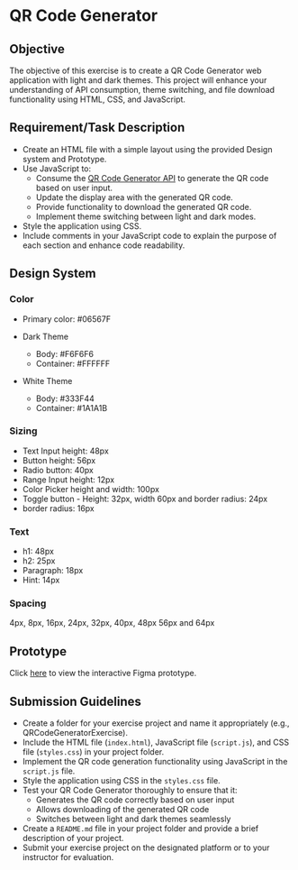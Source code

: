 # QR Code Generator

## Objective
The objective of this exercise is to create a QR Code Generator web application with light and dark themes. This project will enhance your understanding of API consumption, theme switching, and file download functionality using HTML, CSS, and JavaScript.

## Requirement/Task Description
- Create an HTML file with a simple layout using the provided Design system and Prototype.
- Use JavaScript to:
    - Consume the [QR Code Generator API](https://goqr.me/api/doc/create-qr-code/) to generate the QR code based on user input.
    - Update the display area with the generated QR code.
    - Provide functionality to download the generated QR code.
    - Implement theme switching between light and dark modes.
- Style the application using CSS.
- Include comments in your JavaScript code to explain the purpose of each section and enhance code readability.

## Design System
### Color
- Primary color: #06567F
- Dark Theme
    - Body: #F6F6F6
    - Container: #FFFFFF

- White Theme
    - Body: #333F44
    - Container: #1A1A1B

### Sizing
- Text Input height: 48px
- Button height: 56px
- Radio button: 40px
- Range Input height: 12px
- Color Picker height and width: 100px
- Toggle button -  Height: 32px, width 60px and border radius: 24px
- border radius: 16px

### Text
- h1: 48px
- h2: 25px
- Paragraph: 18px
- Hint: 14px

### Spacing
4px, 8px, 16px, 24px, 32px, 40px, 48px 56px and 64px

## Prototype
Click [here](https://www.figma.com/proto/jy3IlTj4THV4QE9hxGTVWD/Codehub-Tech-Web-Components?node-id=1303-6844&t=JvIFfoOtVm4WA4uQ-1&scaling=min-zoom&content-scaling=fixed&page-id=1303%3A6843&starting-point-node-id=1303%3A6844) to view the interactive Figma prototype.


## Submission Guidelines
- Create a folder for your exercise project and name it appropriately (e.g., QRCodeGeneratorExercise).
- Include the HTML file (`index.html`), JavaScript file (`script.js`), and CSS file (`styles.css`) in your project folder.
- Implement the QR code generation functionality using JavaScript in the `script.js` file.
- Style the application using CSS in the `styles.css` file.
- Test your QR Code Generator thoroughly to ensure that it:
    - Generates the QR code correctly based on user input
    - Allows downloading of the generated QR code
    - Switches between light and dark themes seamlessly
- Create a `README.md` file in your project folder and provide a brief description of your project.
- Submit your exercise project on the designated platform or to your instructor for evaluation.